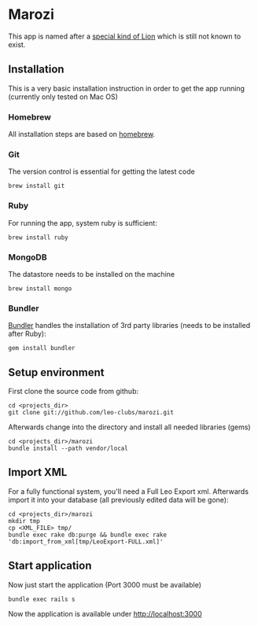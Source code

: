 # Marozi

This app is named after a [special kind of Lion](http://en.wikipedia.org/wiki/Marozi) which is still not known to exist.

## Installation

This is a very basic installation instruction in order to get the app running (currently only tested on Mac OS)

### Homebrew

All installation steps are based on [homebrew](http://mxcl.github.com/homebrew/).

### Git

The version control is essential for getting the latest code

    brew install git

### Ruby

For running the app, system ruby is sufficient:

    brew install ruby

### MongoDB

The datastore needs to be installed on the machine

    brew install mongo

### Bundler

[Bundler](http://gembundler.com/) handles the installation of 3rd party libraries (needs to be installed after Ruby):

    gem install bundler

## Setup environment

First clone the source code from github:

    cd <projects_dir>
    git clone git://github.com/leo-clubs/marozi.git

Afterwards change into the directory and install all needed libraries (gems)

    cd <projects_dir>/marozi
    bundle install --path vendor/local

## Import XML

For a fully functional system, you'll need a Full Leo Export xml. Afterwards import it into your database (all previously edited data will be gone):

    cd <projects_dir>/marozi
    mkdir tmp
    cp <XML_FILE> tmp/
    bundle exec rake db:purge && bundle exec rake 'db:import_from_xml[tmp/LeoExport-FULL.xml]'

## Start application

Now just start the application (Port 3000 must be available)

    bundle exec rails s

Now the application is available under [http://localhost:3000](http://localhost:3000)
